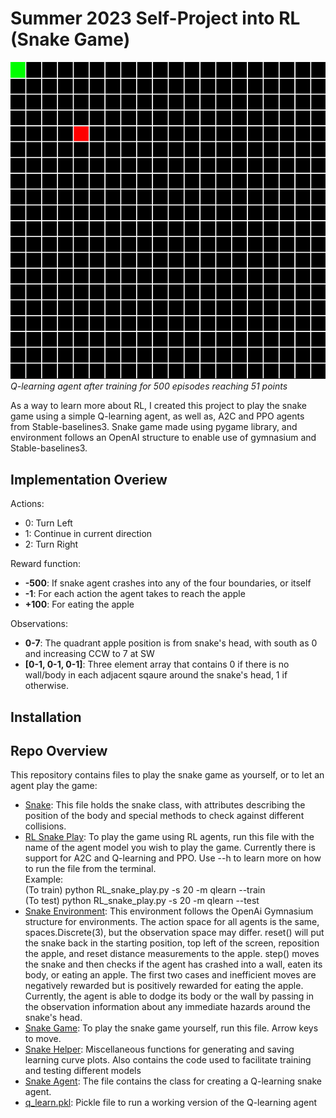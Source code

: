 # **Summer 2023 Self-Project into RL (Snake Game)**

![](misc/snake_game.gif)
*Q-learning agent after training for 500 episodes reaching 51 points*

As a way to learn more about RL, I created this project to play the snake game using a simple Q-learning agent, as well as, A2C and PPO agents from Stable-baselines3. Snake game made using pygame library, and environment follows an OpenAI structure to enable use of gymnasium and Stable-baselines3.

## Implementation Overiew

Actions:
- 0: Turn Left
- 1: Continue in current direction
- 2: Turn Right

Reward function:
- **-500**: If snake agent crashes into any of the four boundaries, or itself
- **-1**: For each action the agent takes to reach the apple
- **+100**: For eating the apple

Observations:
- **0-7**: The quadrant apple position is from snake's head, with south as 0 and increasing CCW to 7 at SW
- **[0-1, 0-1, 0-1]**: Three element array that contains 0 if there is no wall/body in each adjacent sqaure around the snake's head, 1 if otherwise.

## Installation


## Repo Overview
This repository contains files to play the snake game as yourself, or to let an agent play the game:

- [Snake](snake.py): This file holds the snake class, with attributes describing the position of the body and special methods to check against different collisions.
- [RL Snake Play](RL_snake_play.py): To play the game using RL agents, run this file with the name of the agent model you wish to play the game. Currently there is support for A2C and Q-learning and PPO. Use --h to learn more on how to run the file from the terminal. <br />
Example: <br />  (To train) python RL_snake_play.py -s 20 -m qlearn --train <br /> (To test) python RL_snake_play.py -s 20 -m qlearn --test
- [Snake Environment](snake_environment): This environment follows the OpenAi Gymnasium structure for environments. The action space for all agents is the same, spaces.Discrete(3), but the observation space may differ. reset() will put the snake back in the starting position, top left of the screen, reposition the apple, and reset distance measurements to the apple. step() moves the snake and then checks if the agent has crashed into a wall, eaten its body, or eating an apple. The first two cases and inefficient moves are negatively rewarded but is positively rewarded for eating the apple. Currently, the agent is able to dodge its body or the wall by passing in the observation information about any immediate hazards around the snake's head.
- [Snake Game](snake_game.py): To play the snake game yourself, run this file. Arrow keys to move.
- [Snake Helper](snake_helper.py): Miscellaneous functions for generating and saving learning curve plots. Also contains the code used to facilitate training and testing different models
- [Snake Agent](snake_agent.py): The file contains the class for creating a Q-learning snake agent.
- [q_learn.pkl](q_learn.pkl): Pickle file to run a working version of the Q-learning agent 
